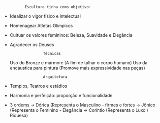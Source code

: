 
              Escultura tinha como objetivo:

 - Idealizar o vigor físico e intelectual
 - Homenagear Atletas Olímpicos
 - Cultuar os valores femininos: Beleza, Suavidade e Elegância
 - Agradecer os Deuses

                      Técnicas
    Uso do Bronze e mármore (A fim de talhar o corpo humano)
    Uso da encáustica para pintura (Promove mais expressividade nas peças)

                      Arquitetura
 - Templos, Teatros e estádios
 - Harmonia e perfeição: proporção e funcionalidade
 - 3 ordems -> Dórica (Representa o Masculino - firmes e fortes
            -> Jônico (Representa o Feminino - Elegância
            -> Coríntio (Representa o Luxo / Riquesa)
